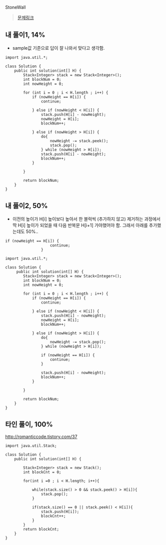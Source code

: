 StoneWall

> [문제링크](https://app.codility.com/programmers/lessons/7-stacks_and_queues/stone_wall/)

## 내 풀이1, 14%
- sample값 기준으로 답이 잘 나와서 맞다고 생각함. 

```
import java.util.*;

class Solution {
    public int solution(int[] H) {
    	Stack<Integer> stack = new Stack<Integer>();
    	int blockNum = 0;
    	int nowHeight = 0;
    	
    	for (int i = 0 ; i < H.length ; i++) {
    		if (nowHeight == H[i]) {
    			continue;
    			
    		} else if (nowHeight < H[i]) {
    			stack.push(H[i] - nowHeight);
    			nowHeight = H[i];
    			blockNum++;
    			
    		} else if (nowHeight > H[i]) {
    			do{
    				nowHeight -= stack.peek();
    				stack.pop();
    			} while (nowHeight > H[i]);
    			stack.push(H[i] - nowHeight);
    			blockNum++;
    		}
    		
    	}
    	
    	return blockNum;
    }	
}
```

## 내 풀이2, 50%
- 이전의 높이가 H[i] 높이보다 높아서 한 블럭씩 (추가하지 않고) 제거하는 과정에서 딱 H[i] 높이가 되었을 때 다음 반복문 H[i+1] 가야했어야 함. 그래서 아래를 추가했는데도 50%..
```
if (nowHeight == H[i]) {
    				continue;
    			}
```

```
import java.util.*;

class Solution {
     public int solution(int[] H) {
    	Stack<Integer> stack = new Stack<Integer>();
    	int blockNum = 0;
    	int nowHeight = 0;
    	
    	for (int i = 0 ; i < H.length ; i++) {
    		if (nowHeight == H[i]) {
    			continue;
    			
    		} else if (nowHeight < H[i]) {
    			stack.push(H[i] - nowHeight);
    			nowHeight = H[i];
    			blockNum++;
    			
    		} else if (nowHeight > H[i]) {
    			do{
    				nowHeight -= stack.pop();
    			} while (nowHeight > H[i]);
    			
    			if (nowHeight == H[i]) {
    				continue;
    			}
    			
    			stack.push(H[i] - nowHeight);
    			blockNum++;
    		}
    		
    	}
    	
    	return blockNum;
    }		
}
```


## 타인 풀이, 100%
http://romanticcode.tistory.com/37
```
import java.util.Stack;

class Solution {
    public int solution(int[] H) {
        
        Stack<Integer> stack = new Stack();
        int blockCnt = 0;
        
        for(int i =0 ; i < H.length; i++){
           
            while(stack.size() > 0 && stack.peek() > H[i]){
                stack.pop();
            }
            
            if(stack.size() == 0 || stack.peek() < H[i]){
                stack.push(H[i]);
                blockCnt++;
            }
        }
        return blockCnt;
    }
}

```